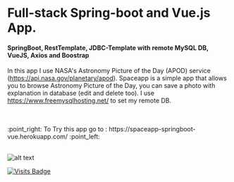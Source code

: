 # Full-stack Spring-boot and Vue.js App.
#### SpringBoot, RestTemplate, JDBC-Template with remote MySQL DB, VueJS, Axios and Boostrap
In this app I use NASA's Astronomy Picture of the Day (APOD) service (https://api.nasa.gov/planetary/apod).
Spaceapp is a simple app that allows you to browse Astronomy Picture of the Day, you can save a photo with explanation in database (edit and delete too).
I use https://www.freemysqlhosting.net/ to set my remote DB.

<br/>
<br/>
:point_right: To Try this app go to : https://spaceapp-springboot-vue.herokuapp.com/  :point_left:
<br/>
<br/>

![alt text](https://i.postimg.cc/d1QvZLDZ/space.png)


[![Visits Badge](https://badges.pufler.dev/visits/JaneckN/spaceapp )](https://badges.pufler.dev)



